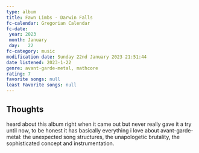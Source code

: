 ```yaml
---
type: album 
title: Fawn Limbs - Darwin Falls
fc-calendar: Gregorian Calendar
fc-date: 
 year: 2023
 month: January
 day:   22
fc-category: music
modification date: Sunday 22nd January 2023 21:51:44
date listened: 2023-1-22 
genre: avant-garde-metal, mathcore
rating: 7
favorite songs: null
least Favorite songs: null
---
```

## Thoughts

heard about this album right when it came out but never really gave it a try until now, to be honest it has basically everything i love about avant-garde-metal: the unexpected song structures, the unapologetic brutality, the sophisticated concept and instrumentation.